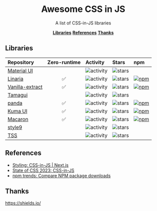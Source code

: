 <h1 align="center">Awesome CSS in JS</h1>
<p align="center">
  A list of CSS-in-JS libraries
</p>
<p align="center">
  <a href="#libraries"><strong>Libraries</strong></a>
  <a href="#references"><strong>References</strong></a>
  <a href="#thanks"><strong>Thanks</strong></a>
</p>

## Libraries

| Repository                                                                | Zero-runtime |                                                                                             Activity |                                                                                          Stars |                                                                                                                  npm |
| :------------------------------------------------------------------------ | :----------: | :--------------------------------------------------------------------------------------------------- | :--------------------------------------------------------------------------------------------- | :------------------------------------------------------------------------------------------------------------------- |
| [Material UI](https://github.com/mui/material-ui)                         |              |                     ![activity](https://img.shields.io/github/commit-activity/y/mui/material-ui.svg) |                     ![stars](https://img.shields.io/github/stars/mui/material-ui?style=social) |                                                                                                                      |
| [Linaria](https://github.com/callstack/linaria)                           |      ✅       |                   ![activity](https://img.shields.io/github/commit-activity/y/callstack/linaria.svg) |                   ![stars](https://img.shields.io/github/stars/callstack/linaria?style=social) |               [![npm](https://img.shields.io/npm/dy/%40linaria%2Fcore)](https://www.npmjs.com/package/@linaria/core) |
| [Vanilla-extract](https://github.com/vanilla-extract-css/vanilla-extract) |      ✅       | ![activity](https://img.shields.io/github/commit-activity/y/vanilla-extract-css/vanilla-extract.svg) | ![stars](https://img.shields.io/github/stars/vanilla-extract-css/vanilla-extract?style=social) | [![npm](https://img.shields.io/npm/dy/%40vanilla-extract%2Fcss)](https://www.npmjs.com/package/@vanilla-extract/css) |
| [Tamagui](https://github.com/tamagui/tamagui)                             |              |                     ![activity](https://img.shields.io/github/commit-activity/y/tamagui/tamagui.svg) |                     ![stars](https://img.shields.io/github/stars/tamagui/tamagui?style=social) |                                                                                                                      |
| [panda](https://github.com/chakra-ui/panda)                               |      ✅       |                     ![activity](https://img.shields.io/github/commit-activity/y/chakra-ui/panda.svg) |                     ![stars](https://img.shields.io/github/stars/chakra-ui/panda?style=social) |               [![npm](https://img.shields.io/npm/dy/%40pandacss%2Fdev)](https://www.npmjs.com/package/@pandacss/dev) |
| [Kuma UI](https://github.com/kuma-ui/kuma-ui)                             |      ✅       |                     ![activity](https://img.shields.io/github/commit-activity/y/kuma-ui/kuma-ui.svg) |                     ![stars](https://img.shields.io/github/stars/kuma-ui/kuma-ui?style=social) |               [![npm](https://img.shields.io/npm/dy/%40kuma-ui%2Fcore)](https://www.npmjs.com/package/@kuma-ui/core) |
| [Macaron](https://github.com/macaron-css/macaron)                         |      ✅       |                 ![activity](https://img.shields.io/github/commit-activity/y/macaron-css/macaron.svg) |                 ![stars](https://img.shields.io/github/stars/macaron-css/macaron?style=social) |       [![npm](https://img.shields.io/npm/dy/%40macaron-css%2Fcore)](https://www.npmjs.com/package/@macaron-css/core) |
| [style9](https://github.com/johanholmerin/style9)                         |              |                ![activity](https://img.shields.io/github/commit-activity/y/johanholmerin/style9.svg) |                ![stars](https://img.shields.io/github/stars/johanholmerin/style9?style=social) |                                                                                                                      |
| [TSS](https://github.com/garronej/tss-react)                              |              |                  ![activity](https://img.shields.io/github/commit-activity/y/garronej/tss-react.svg) |                  ![stars](https://img.shields.io/github/stars/garronej/tss-react?style=social) |                                                                                                                      |

## References

- [Styling: CSS-in-JS | Next.js](https://nextjs.org/docs/app/building-your-application/styling/css-in-js)
- [State of CSS 2023: CSS-in-JS](https://2023.stateofcss.com/ja-JP/css-in-js/)
- [npm trends: Compare NPM package downloads](https://npmtrends.com/)

## Thanks

https://shields.io/
